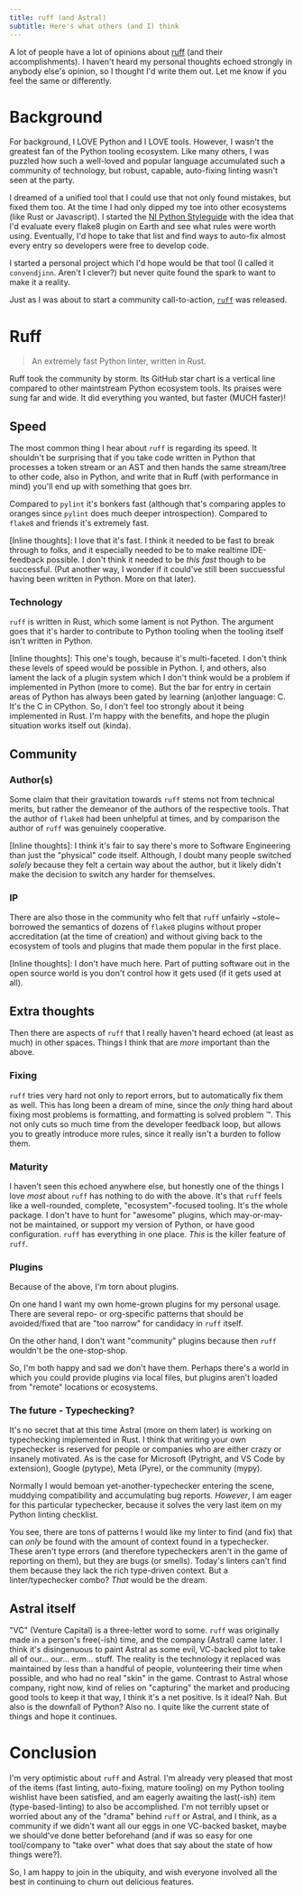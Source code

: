 ```yaml
---
title: ruff (and Astral)
subtitle: Here's what others (and I) think
---
```


A lot of people have a lot of opinions about [ruff](https://docs.astral.sh/ruff/) (and their accomplishments).
I haven't heard my personal thoughts echoed strongly in anybody else's opinion, so I thought I'd write them
out. Let me know if you feel the same or differently.

# Background

For background, I LOVE Python and I LOVE tools. However, I wasn't the greatest fan of the Python tooling ecosystem.
Like many others, I was puzzled how such a well-loved and popular language accumulated such a community of technology,
but robust, capable, auto-fixing linting wasn't seen at the party.

I dreamed of a unified tool that I could use that not only found mistakes, but fixed them too. At the time I had only
dipped my toe into other ecosystems (like Rust or Javascript). I started the [NI Python Styleguide](https://ni.github.io/python-styleguide/)
with the idea that I'd evaluate every flake8 plugin on Earth and see what rules were worth using. Eventually,
I'd hope to take that list and find ways to auto-fix almost every entry so developers were free to develop code.

I started a personal project which I'd hope would be that tool (I called it `convendjinn`. Aren't I clever?)
but never quite found the spark to want to make it a reality.

Just as I was about to start a community call-to-action, [`ruff`](https://docs.astral.sh/ruff/) was released.

# Ruff

> An extremely fast Python linter, written in Rust.

Ruff took the community by storm. Its GitHub star chart is a vertical line compared to other maintstream
Python ecosystem tools. Its praises were sung far and wide. It did everything you wanted, but faster (MUCH faster)!

##  Speed

The most common thing I hear about `ruff` is regarding its speed. It shouldn't be surprising that if you take
code written in Python that processes a token stream or an AST and then hands the same stream/tree to other code,
also in Python, and write that in Ruff (with performance in mind) you'll end up with something that goes brr.

Compared to `pylint` it's bonkers fast (although that's comparing apples to oranges since `pylint` does much deeper
introspection). Compared to `flake8` and friends it's extremely fast.

\[Inline thoughts\]: I love that it's fast. I think it needed to be fast to break through to folks, and it especially
needed to be to make realtime IDE-feedback possible. I don't think it needed to be _this fast_ though to be successful.
(Put another way, I wonder if it could've still been succuessful having been written in Python. More on that later).

### Technology

`ruff` is written in Rust, which some lament is not Python. The argument goes that it's harder to contribute to Python
tooling when the tooling itself isn't written in Python.

\[Inline thoughts\]: This one's tough, because it's multi-faceted. I don't think these levels of speed would be possible
in Python. I, and others, also lament the lack of a plugin system which I don't think would be 
a problem if implemented in Python (more to come). But the bar for entry in certain areas of Python has always been gated by learning
(an)other language: C. It's the C in CPython. So, I don't feel too strongly about it being implemented in Rust. I'm happy
with the benefits, and hope the plugin situation works itself out (kinda).

## Community

### Author(s)

Some claim that their gravitation towards `ruff` stems not from technical merits, but rather the demeanor of the authors
of the respective tools. That the author of `flake8` had been unhelpful at times, and by comparison the author of `ruff`
was genuinely cooperative.

\[Inline thoughts\]: I think it's fair to say there's more to Software Engineering than just the "physical" code itself. 
Although, I doubt many people switched _solely_ because they felt a certain way about the author, 
but it likely didn't make the decision to switch any harder for themselves.

### IP

There are also those in the community who felt that `ruff` unfairly ~stole~ borrowed the semantics of dozens of `flake8`
plugins without proper accreditation (at the time of creation) and without giving back to the ecosystem of tools and 
plugins that made them popular in the first place.

\[Inline thoughts\]: I don't have much here. Part of putting software out in the open source world is you don't control
how it gets used (if it gets used at all).

## Extra thoughts

Then there are aspects of `ruff` that I really haven't heard echoed (at least as much) in other spaces. 
Things I think that are _more_ important than the above.

### Fixing

`ruff` tries very hard not only to report errors, but to automatically fix them as well. This has long been a dream of mine,
since the _only_ thing hard about fixing most problems is formatting, and formatting is solved problem :tm:. This not only
cuts so much time from the developer feedback loop, but allows you to greatly introduce more rules, since it really isn't a
burden to follow them.

### Maturity

I haven't seen this echoed anywhere else, but honestly one of the things I love _most_ about `ruff` has nothing to do with
the above. It's that `ruff` feels like a well-rounded, complete, "ecosystem"-focused tooling. It's the whole package.
I don't have to hunt for "awesome" plugins, which may-or-may-not be maintained, or support my version of Python, or have
good configuration. `ruff` has everything in one place. _This_ is the killer feature of `ruff`.

###  Plugins

Because of the above, I'm torn about plugins. 

On one hand I want my own home-grown plugins for my personal usage. There are several repo- or org-specific patterns
that should be avoided/fixed that are "too narrow" for candidacy in `ruff` itself.

On the other hand, I don't want "community" plugins because then `ruff` wouldn't be the one-stop-shop. 

So, I'm both happy and sad we don't have them. Perhaps there's a world in which you could provide plugins via
local files, but plugins aren't loaded from "remote" locations or ecosystems.

### The future - Typechecking?

It's no secret that at this time Astral (more on them later) is working on typechecking implemented in Rust. 
I think that writing your own typechecker is reserved for people or companies who are either crazy or insanely motivated.
As is the case for Microsoft (Pytright, and VS Code by extension), Google (pytype), Meta (Pyre), or the community (mypy).

Normally I would bemoan yet-another-typechecker entering the scene, muddying compatibility and accumulating bug reports.
_However_, I am eager for this particular typechecker, because it solves the very last item on my Python linting checklist.

You see, there are tons of patterns I would like my linter to find (and fix) that can _only_ be found with the amount of context
found in a typechecker. These aren't type errors (and therefore typecheckers aren't in the game of reporting on them), but they
are bugs (or smells). Today's linters can't find them because they lack the rich type-driven context. But a linter/typechecker combo?
_That_ would be the dream.

## Astral itself

"VC" (Venture Capital) is a three-letter word to some. `ruff` was originally made in a person's free(-ish) time, and the company (Astral)
came later. I think it's disingenuous to paint Astral as some evil, VC-backed plot to take all of our... our... erm...
stuff. The reality is the technology it replaced was maintained by less than a handful of people, volunteering their time
when possible, and who had no real "skin" in the game. Contrast to Astral whose company, right now, kind of relies on
"capturing" the market and producing good tools to keep it that way, I think it's a net positive. Is it ideal? Nah.
But also is the downfall of Python? Also no. I quite like the current state of things and hope it continues.

# Conclusion

I'm very optimistic about `ruff` and Astral. I'm already very pleased that most of the items (fast linting, auto-fixing, mature tooling)
on my Python tooling wishlist have been satisfied, and am eagerly awaiting the last(-ish) item (type-based-linting) to also be
accomplished. I'm not terribly upset or worried about any of the "drama" behind `ruff` or Astral, and I think, as a community
if we didn't want all our eggs in one VC-backed basket, maybe we should've done better beforehand 
(and if was so easy for one tool/company to "take over" what does that say about the state of how things were?).

So, I am happy to join in the ubiquity, and wish everyone involved all the best in continuing to churn out delicious features.
